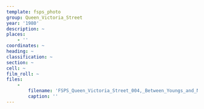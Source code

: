 ```yaml
---
template: fsps_photo
group: Queen_Victoria_Street
year: '1980'
description: ~
places:
    - ''
coordinates: ~
heading: ~
classification: ~
section: ~
cell: ~
film_roll: ~
files:
    -
        filename: 'FSPS_Queen_Victoria_Street_004,_Between_Youngs_and_No_60,_7-6-J,_1980.png'
        caption: ''
---
```

